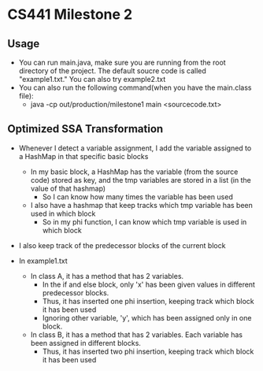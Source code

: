 # CS441 Milestone 2

## Usage

- You can run main.java, make sure you are running from the root directory of the project. The default soucre code is
  called "example1.txt." You can also try example2.txt
- You can also run the following command(when you have the main.class file):
    - java -cp out/production/milestone1 main <sourcecode.txt>

## Optimized SSA Transformation

- Whenever I detect a variable assignment, I add the variable assigned to a HashMap in that specific basic blocks
    - In my basic block, a HashMap has the variable (from the source code) stored as key, and the tmp variables are
      stored in a list (in the value of that hashmap)
        - So I can know how many times the variable has been used
    - I also have a hashmap that keep tracks which tmp variable has been used in which block
        - So in my phi function, I can know which tmp variable is used in which block
- I also keep track of the predecessor blocks of the current block

- In example1.txt
    - In class A, it has a method that has 2 variables.
        - In the if and else block, only 'x' has been given values in different predecessor blocks.
        - Thus, it has inserted one phi insertion, keeping track which block it has been used
        - Ignoring other variable, 'y', which has been assigned only in one block.
    - In class B, it has a method that has 2 variables. Each variable has been assigned in different blocks.
        - Thus, it has inserted two phi insertion, keeping track which block it has been used
  

